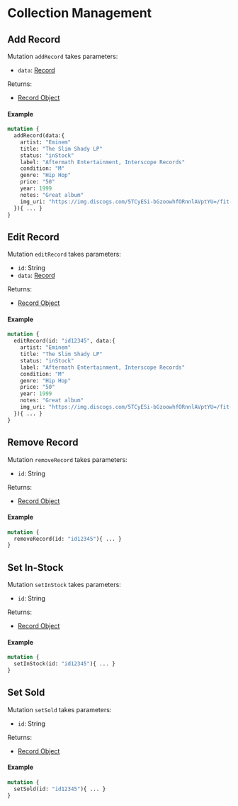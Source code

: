 # Collection Management

## Add Record

Mutation `addRecord` takes parameters:
- `data`: [Record](../Other/Input-types#record)

Returns:
-  [Record Object](../Other/Representations.md#record-object)

#### Example

```graphql
mutation {
  addRecord(data:{
    artist: "Eminem"
    title: "The Slim Shady LP"
    status: "inStock"
    label: "Aftermath Entertainment, Interscope Records"
    condition: "M"
    genre: "Hip Hop"
    price: "50"
    year: 1999
    notes: "Great album"
    img_uri: "https://img.discogs.com/5TCyESi-bGzoowhfORnnlAVptYU=/fit-in/600x591/filters:strip_icc():format(jpeg):mode_rgb():quality(90)/discogs-images/R-7288222-1476800882-5608.jpeg.jpg"
  }){ ... }
}
```

## Edit Record

Mutation `editRecord` takes parameters:
- `id`: String
- `data`: [Record](../Other/Input-types#record)

Returns:
-  [Record Object](../Other/Representations.md#record-object)

#### Example

```graphql
mutation {
  editRecord(id: "id12345", data:{
    artist: "Eminem"
    title: "The Slim Shady LP"
    status: "inStock"
    label: "Aftermath Entertainment, Interscope Records"
    condition: "M"
    genre: "Hip Hop"
    price: "50"
    year: 1999
    notes: "Great album"
    img_uri: "https://img.discogs.com/5TCyESi-bGzoowhfORnnlAVptYU=/fit-in/600x591/filters:strip_icc():format(jpeg):mode_rgb():quality(90)/discogs-images/R-7288222-1476800882-5608.jpeg.jpg"
  }){ ... }
}
```
## Remove Record

Mutation `removeRecord` takes parameters:
- `id`: String

Returns:
-  [Record Object](../Other/Representations.md#record-object)

#### Example

```graphql
mutation {
  removeRecord(id: "id12345"){ ... }
}
```
## Set In-Stock

Mutation `setInStock` takes parameters:
- `id`: String

Returns:
-  [Record Object](../Other/Representations.md#record-object)

#### Example

```graphql
mutation {
  setInStock(id: "id12345"){ ... }
}
```

## Set Sold

Mutation `setSold` takes parameters:
- `id`: String

Returns:
-  [Record Object](../Other/Representations.md#record-object)

#### Example

```graphql
mutation {
  setSold(id: "id12345"){ ... }
}
```
